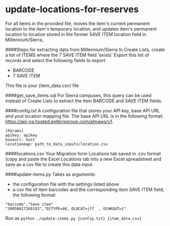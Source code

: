 # update-locations-for-reserves
For all items in the provided file, moves the item's current permanent location to the item's temporary location, and updates item's permanent location to location stored in the former SAVE ITEM location field in Millennium/Sierra,

####Steps for extracting data from Millennium/Sierra
In Create Lists, create a list of ITEMS where the 7 SAVE ITEM field 'exists'
Export this list of records and select the following fields to export 
* BARCODE  
* 7 SAVE ITEM

This file is your {item_data.csv} file

####get_save_items.sql
For Sierra campuses, this query can be used instead of Create Lists to extract the item BARCODE and SAVE ITEM fields. 

####config.txt
A configuration file that stores your API key, base API URL and yout location mapping file. The base API URL is in the following format: https://api-na.hosted.exlibrisgroup.com/almaws/v1.  
```
[Params]
apikey: apikey 
baseurl: host
locationmap: path_to_data_inputs/location.csv
```
####locations.csv
Your Migration form Locations tab saved in .csv format (copy and paste the Excel Locations tab into a new Excel spreadsheet and save as a csv file to create this data input. 

####update-items.py
Takes as arguments:
- the configuration file with the settings listed above
- a csv file of item barcodes and the corresponding item SAVE ITEM field, the following format:

```  
"barcode","Save item"
"30050017268193","OITYPE=40, OLOCAT=jff  , OCHKOUT=1"
```

Run as `python ./update-items.py {config.txt} {item_data.csv}`
